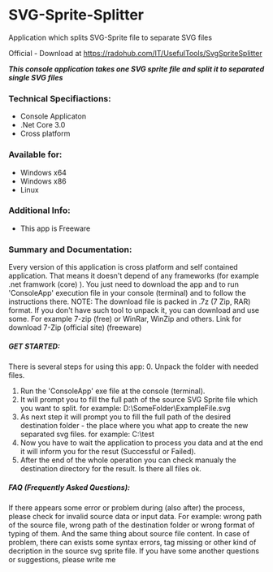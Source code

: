 # SVG-Sprite-Splitter
Application which splits SVG-Sprite file to separate SVG files

Official - Download at https://radohub.com/IT/UsefulTools/SvgSpriteSplitter

***This console application takes one SVG sprite file and split it to separated single SVG files***

### Technical Specifiactions:
- Console Applicaton
- .Net Core 3.0
- Cross platform

### Available for:
- Windows x64
- Windows x86
- Linux

### Additional Info:
- This app is Freeware

### Summary and Documentation:
Every version of this application is cross platform and self contained application. That means it doesn't depend of any frameworks (for example .net framwork (core) ).
You just need to download the app and to run 'ConsoleApp' execution file in your console (terminal) and to follow the instructions there.
NOTE:
The download file is packed in .7z (7 Zip, RAR) format. If you don't have such tool to unpack it, you can download and use some. For example 7-zip (free) or WinRar, WinZip and others.
Link for download 7-Zip (official site) (freeware)

##### GET STARTED:
There is several steps for using this app:
0. Unpack the folder with needed files.
1. Run the 'ConsoleApp' exe file at the console (terminal).
2. It will prompt you to fill the full path of the source SVG Sprite file which you want to split.
for example: D:\SomeFolder\ExampleFile.svg
3. As next step it will prompt you to fill the full path of the desired destination folder - the place where you what app to create the new separated svg files.
for example: C:\test
4. Now you have to wait the application to process you data and at the end it will inform you for the resut (Successful or Failed).
5. After the end of the whole operation you can check manualy the destination directory for the result. Is there all files ok.

##### FAQ (Frequently Asked Questions):
If there appears some error or problem during (also after) the process, please check for invalid source data or input data.
For example: wrong path of the source file, wrong path of the destination folder or wrong format of typing of them. And the same thing about source file content.
In case of problem, there can exists some syntax errors, tag missing or other kind of decription in the source svg sprite file.
If you have some another questions or suggestions, please write me 
